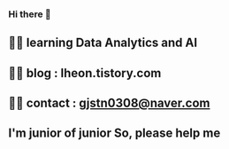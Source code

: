 ### Hi there 👋
## 🌱🌱 learning Data Analytics and AI
## 🌱🌱 blog : lheon.tistory.com
## 🌱🌱 contact : gjstn0308@naver.com
## I'm junior of junior So, please help me
<!--
**heonsooo/heonsooo** is a ✨ _special_ ✨ repository because its `README.md` (this file) appears on your GitHub profile.

Here are some ideas to get you started:

- 🔭 I’m currently working on ...
- 🌱 I’m currently learning ...
- 👯 I’m looking to collaborate on ...
- 🤔 I’m looking for help with ...
- 💬 Ask me about ...
- 📫 How to reach me: ...
- 😄 Pronouns: ...
- ⚡ Fun fact: ...
-->
